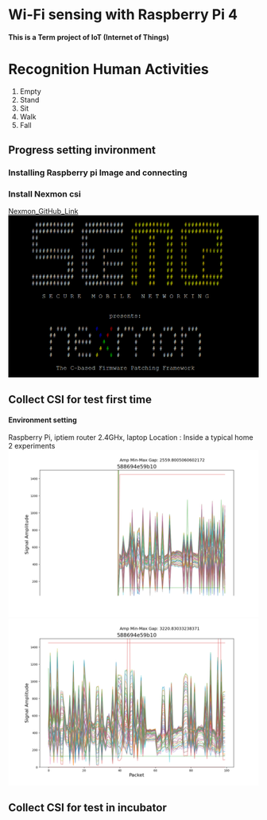 # Wi-Fi sensing with Raspberry Pi 4
#### This is a Term project of IoT (Internet of Things)    
# Recognition Human Activities

1. Empty
2. Stand
3. Sit
4. Walk
5. Fall

## Progress setting invironment
### Installing Raspberry pi Image and connecting
### Install Nexmon csi
[Nexmon_GitHub_Link](https://github.com/seemoo-lab/nexmon_csi)   
![nexmonInstall](https://github.com/IoT-team-9/Wi-Fi-sensing_RaspberryPi/blob/main/Image/nexmon.png)

## Collect CSI for test first time

#### Environment setting
Raspberry Pi, iptiem router 2.4GHx, laptop
Location : Inside a typical home 
2 experiments
![test1](https://github.com/IoT-team-9/Wi-Fi-sensing_RaspberryPi/blob/main/Image/iot_csi_plot_1.jpg)
![test2](https://github.com/IoT-team-9/Wi-Fi-sensing_RaspberryPi/blob/main/Image/iot_csi_plot_2.jpg)


## Collect CSI for test in incubator
